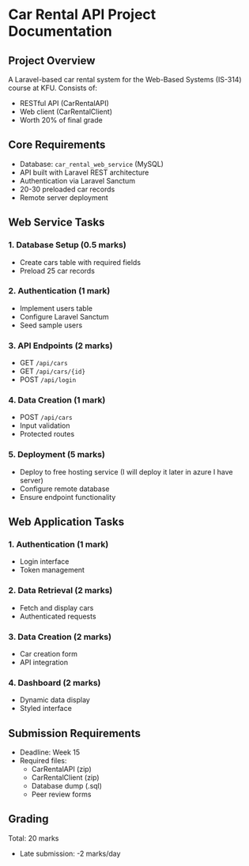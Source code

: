 # Car Rental API Project Documentation

## Project Overview
A Laravel-based car rental system for the Web-Based Systems (IS-314) course at KFU. Consists of:
- RESTful API (CarRentalAPI)
- Web client (CarRentalClient)
- Worth 20% of final grade

## Core Requirements
- Database: `car_rental_web_service` (MySQL)
- API built with Laravel REST architecture
- Authentication via Laravel Sanctum
- 20-30 preloaded car records
- Remote server deployment

## Web Service Tasks

### 1. Database Setup (0.5 marks)
- Create cars table with required fields
- Preload 25 car records

### 2. Authentication (1 mark)
- Implement users table
- Configure Laravel Sanctum
- Seed sample users

### 3. API Endpoints (2 marks)
- GET `/api/cars`
- GET `/api/cars/{id}`
- POST `/api/login`

### 4. Data Creation (1 mark)
- POST `/api/cars`
- Input validation
- Protected routes

### 5. Deployment (5 marks)
- Deploy to free hosting service (I will deploy it later in azure I have server)
- Configure remote database
- Ensure endpoint functionality

## Web Application Tasks

### 1. Authentication (1 mark)
- Login interface
- Token management

### 2. Data Retrieval (2 marks)
- Fetch and display cars
- Authenticated requests

### 3. Data Creation (2 marks)
- Car creation form
- API integration

### 4. Dashboard (2 marks)
- Dynamic data display
- Styled interface

## Submission Requirements
- Deadline: Week 15
- Required files: 
    - CarRentalAPI (zip)
    - CarRentalClient (zip)
    - Database dump (.sql)
    - Peer review forms

## Grading
Total: 20 marks
- Late submission: -2 marks/day

